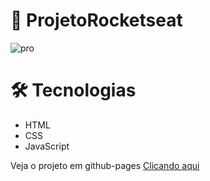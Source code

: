 # 🚀 ProjetoRocketseat
![pro](https://github.com/jacksonVargas/ProjetoRocketseat/assets/93093923/fd2d061b-9e32-421c-9518-95b2bb06f226)
# 🛠 Tecnologias
- HTML
- CSS
- JavaScript
<p>Veja o projeto em github-pages <a href="https://jacksonvargas.github.io/ProjetoRocketseat/">Clicando aqui</a></p>
